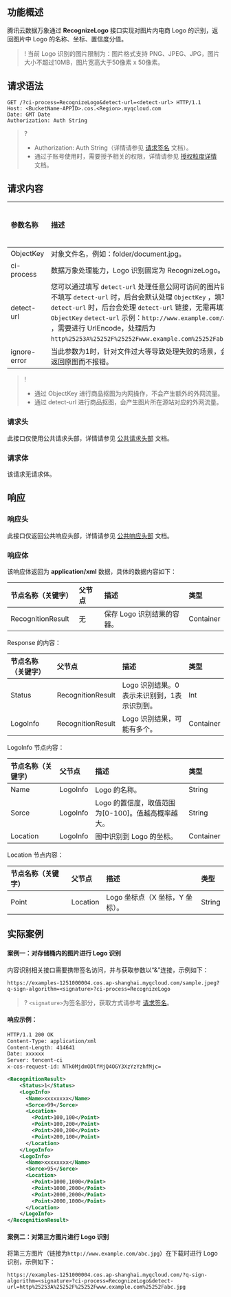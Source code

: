 ## 功能概述

腾讯云数据万象通过 **RecognizeLogo** 接口实现对图片内电商 Logo 的识别，返回图片中 Logo 的名称、坐标、置信度分值。

>! 当前 Logo 识别的图片限制为：图片格式支持 PNG、JPEG、JPG，图片大小不超过10MB，图片宽高大于50像素 x 50像素。
>

## 请求语法

```shell
GET /?ci-process=RecognizeLogo&detect-url=<detect-url> HTTP/1.1
Host: <BucketName-APPID>.cos.<Region>.myqcloud.com
Date: GMT Date
Authorization: Auth String
```

>?
> - Authorization: Auth String（详情请参见 [请求签名](https://cloud.tencent.com/document/product/436/7778) 文档）。
> - 通过子账号使用时，需要授予相关的权限，详情请参见 [授权粒度详情](https://cloud.tencent.com/document/product/460/41741) 文档。
> 

## 请求内容



| 参数名称     | 描述                                                         | 类型   | 是否必选 |
| :----------- | :----------------------------------------------------------- | :----- | :------- |
| ObjectKey    | 对象文件名，例如：folder/document.jpg。                      | String | 是       |
| ci-process   | 数据万象处理能力，Logo 识别固定为 RecognizeLogo。               | String | 是       |
| detect-url   | 您可以通过填写 `detect-url` 处理任意公网可访问的图片链接。不填写 `detect-url` 时，后台会默认处理 `ObjectKey` ，填写了 `detect-url` 时，后台会处理 `detect-url` 链接，无需再填写 `ObjectKey`  `detect-url` 示例：`http://www.example.com/abc.jpg` ，需要进行 UrlEncode，处理后为`http%25253A%25252F%25252Fwww.example.com%25252Fabc.jpg`。 | String | 否       |
| ignore-error | 当此参数为1时，针对文件过大等导致处理失败的场景，会直接返回原图而不报错。 | int    | 否       |

>! 
> - 通过 ObjectKey 进行商品抠图为内网操作，不会产生额外的外网流量。
> - 通过 detect-url 进行商品抠图，会产生图片所在源站对应的外网流量。
> 

### 请求头

此接口仅使用公共请求头部，详情请参见 [公共请求头部](https://cloud.tencent.com/document/product/460/42865) 文档。

### 请求体

该请求无请求体。

## 响应

### 响应头

此接口仅返回公共响应头部，详情请参见 [公共响应头部](https://cloud.tencent.com/document/product/460/42866) 文档。

### 响应体

该响应体返回为 **application/xml** 数据，具体的数据内容如下：

| 节点名称（关键字） | 父节点 | 描述                   | 类型      |
| :----------------- | :----- | :--------------------- | :-------- |
| RecognitionResult  | 无     | 保存 Logo 识别结果的容器。 | Container |

Response 的内容：

| 节点名称（关键字） | 父节点            | 描述                                     | 类型      |
| :----------------- | :---------------- | :--------------------------------------- | :-------- |
| Status             | RecognitionResult | Logo 识别结果。0表示未识别到，1表示识别到。 | Int       |
| LogoInfo           | RecognitionResult | Logo 识别结果，可能有多个。                 | Container |

LogoInfo 节点内容：

| 节点名称（关键字） | 父节点   | 描述                                              | 类型      |
| :----------------- | :------- | :------------------------------------------------ | :-------- |
| Name               | LogoInfo | Logo 的名称。                                        | String    |
| Sorce              | LogoInfo | Logo 的置信度，取值范围为[0-100]。值越高概率越大。 | String    |
| Location           | LogoInfo | 图中识别到 Logo 的坐标。                              | Container |

Location 节点内容：

| 节点名称（关键字） | 父节点   | 描述                      | 类型   |
| :----------------- | :------- | :------------------------ | :----- |
| Point              | Location | Logo 坐标点（X 坐标，Y 坐标）。 | String |

## 实际案例

#### 案例一：对存储桶内的图片进行 Logo 识别

内容识别相关接口需要携带签名访问，并与获取参数以“&”连接，示例如下：

```plaintext
https://examples-1251000004.cos.ap-shanghai.myqcloud.com/sample.jpeg?q-sign-algorithm=<signature>?ci-process=RecognizeLogo
```

>? `<signature>`为签名部分，获取方式请参考 [请求签名](https://cloud.tencent.com/document/product/436/7778)。
>

#### 响应示例：

```xml
HTTP/1.1 200 OK
Content-Type: application/xml
Content-Length: 414641
Date: xxxxxx
Server: tencent-ci
x-cos-request-id: NTk0MjdmODlfMjQ4OGY3XzYzYzhfMjc=

<RecognitionResult>
	<Status>1</Status>
	<LogoInfo>
	  <Name>xxxxxxxx</Name>
	  <Sorce>99</Sorce>
	  <Location>
		<Point>100,100</Point>
		<Point>100,200</Point>
		<Point>200,200</Point>
		<Point>200,100</Point>
	  </Location>
	</LogoInfo>
	<LogoInfo>
	  <Name>xxxxxxxx</Name>
	  <Sorce>95</Sorce>
	  <Location>
		<Point>1000,1000</Point>
		<Point>1000,2000</Point>
		<Point>2000,2000</Point>
		<Point>2000,1000</Point>
	  </Location>
	</LogoInfo>
</RecognitionResult>
```

#### 案例二：对第三方图片进行 Logo 识别

将第三方图片（链接为`http://www.example.com/abc.jpg`）在下载时进行 Logo 识别，示例如下：

```
https://examples-1251000004.cos.ap-shanghai.myqcloud.com/?q-sign-algorithm=<signature>?ci-process=RecognizeLogo&detect-url=http%25253A%25252F%25252Fwww.example.com%25252Fabc.jpg
```

